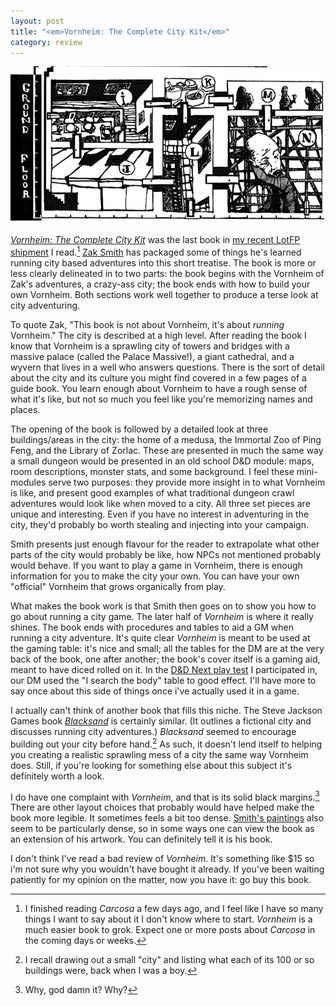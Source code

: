 ```yaml
---
layout: post
title: "<em>Vornheim: The Complete City Kit</em>"
category: review
---
```


![A Map from Vornheim][vornheim-img]

[_Vornheim: The Complete City Kit_][1] was the last book in [my recent LotFP shipment][2] I read.[^1] [Zak Smith][3] has packaged some of things he's learned running city based adventures into this short treatise. The book is more or less clearly delineated in to two parts: the book begins with the Vornheim of Zak's adventures, a crazy-ass city; the book ends with how to build your own Vornheim. Both sections work well together to produce a terse look at city adventuring.

To quote Zak, "This book is not about Vornheim, it's about _running_ Vornheim." The city is described at a high level. After reading the book I know that Vornheim is a sprawling city of towers and bridges with a massive palace (called the Palace Massive!), a giant cathedral, and a wyvern that lives in a well who answers questions. There is the sort of detail about the city and its culture you might find covered in a few pages of a guide book. You learn enough about Vornheim to have a rough sense of what it's like, but not so much you feel like you're memorizing names and places.

The opening of the book is followed by a detailed look at three buildings/areas in the city: the home of a medusa, the Immortal Zoo of Ping Feng, and the Library of Zorlac. These are presented in much the same way a small dungeon would be presented in an old school D&D module: maps, room descriptions, monster stats, and some background. I feel these mini-modules serve two purposes: they provide more insight in to what Vornheim is like, and present good examples of what traditional dungeon crawl adventures would look like when moved to a city. All three set pieces are unique and interesting. Even if you have no interest in adventuring in the city, they'd probably bo worth stealing and injecting into your campaign.

Smith presents just enough flavour for the reader to extrapolate what other parts of the city would probably be like, how NPCs not mentioned probably would behave. If you want to play a game in Vornheim, there is enough information for you to make the city your own. You can have your own "official" Vornheim that grows organically from play.

What makes the book work is that Smith then goes on to show you how to go about running a city game. The later half of _Vornheim_ is where it really shines. The book ends with procedures and tables to aid a GM when running a city adventure. It's quite clear _Vornheim_ is meant to be used at the gaming table: it's nice and small; all the tables for the DM are at the very back of the book, one after another; the book's cover itself is a gaming aid, meant to have diced rolled on it. In the [D&D Next play test][4] I participated in, our DM used the "I search the body" table to good effect. I'll have more to say once about this side of things once i've actually used it in a game.

I actually can't think of another book that fills this niche. The Steve Jackson Games book [_Blacksand_][6] is certainly similar. (It outlines a fictional city and discusses running city adventures.) _Blacksand_ seemed to encourage building out your city before hand.[^2] As such, it doesn't lend itself to helping you creating a realistic sprawling mess of a city the same way Vornheim does. Still, if you're looking for something else about this subject it's definitely worth a look.

I do have one complaint with _Vornheim_, and that is its solid black margins.[^3] There are other layout choices that probably would have helped make the book more legible. It sometimes feels a bit too dense. [Smith's paintings][5] also seem to be particularly dense, so in some ways one can view the book as an extension of his artwork. You can definitely tell it is his book.

I don't think I've read a bad review of _Vornheim_. It's something like $15 so i'm not sure why you wouldn't have bought it already. If you've been waiting patiently for my opinion on the matter, now you have it: go buy this book.


[^1]: I finished reading _Carcosa_ a few days ago, and I feel like I have so many things I want to say about it I don't know where to start. _Vornheim_ is a much easier book to grok. Expect one or more posts about _Carcosa_ in the coming days or weeks.
[^2]: I recall drawing out a small "city" and listing what each of its 100 or so buildings were, back when I was a boy.
[^3]: Why, god damn it? Why?

[1]: http://www.lotfp.com/RPG/products/vornheim
[2]: http://save.vs.totalpartykill.ca/review/lotfp-grindhouse/
[3]: http://dndwithpornstars.blogspot.ca/
[4]: http://save.vs.totalpartykill.ca/blog/dnd-next/
[5]: http://fredericksfreisergallery.com/zaxart/octopus_girls/index.html
[6]: http://fightingfantasy.wikia.com/wiki/Blacksand!
[vornheim-img]: /assets/img/vornheim.png

